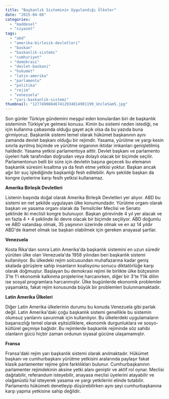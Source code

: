 ```yaml
---
title: "Başkanlık Sisteminin Uygulandığı Ülkeler"
date: "2015-04-08"
categories: 
  - "maddesel"
  - "siyaset"
tags: 
  - "abd"
  - "amerika-birlesik-devletleri"
  - "baskan"
  - "baskanlik-sistemi"
  - "cumhuriyet"
  - "demokrasi"
  - "devlet-baskani"
  - "hukumet"
  - "latin-amerika"
  - "parlamento"
  - "politika"
  - "rejim"
  - "venezuela"
  - "yari-baskanlik-sistemi"
thumbnail: "127749088467412934814901199_UncleSam5.jpg"
---
```


Son günler Türkiye gündemini meşgul eden konulardan biri de başkanlık sisteminin Türkiye'ye gelmesi konusu. Kimin bu sistemi neden istediği, ne için kullanma çabasında olduğu gayet açık olsa da bu yazıda buna girmiyoruz. Başkanlık sistemi temel olarak hükümet başkanının aynı zamanda devlet başkanı olduğu bir rejimdir. Yasama, yürütme ve yargı kesin sınırla ayrılmış biçimde ve yürütme organının iktidar imkanları genişletilmiş haldedir. Yasama yetkisi parlamentoya aittir. Devlet başkanı ve parlamento üyeleri halk tarafından doğrudan veya dolaylı olacak bir biçimde seçilir. Parlamentonun belli bir süre için devletin başına geçecek bu elemanın başkanlık süresini kısaltma ya da fesh etme yetkisi yoktur. Başkan ancak ağır bir suç işlediğinde başkanlığı fesh edilebilir. Aynı şekilde başkan da kongre üyelerine karşı fesih yetkisi kullanamaz.

**Amerika Birleşik Devletleri**

Listenin başında doğal olarak Amerika Birleşik Devletleri yer alıyor. ABD bu sistemi en net şekilde uygulayan ülke konumundadır. Yürütme organı olarak başkan ve yasama organı olarak da Temsilciler Meclisi ve Senato şeklinde iki meclisli kongre bulunuyor. Başkan görevinde 4 yıl yer alacak ve en fazla 4 + 4 şeklinde iki devre olacak bir biçimde seçiliyor. ABD doğumlu ve ABD vatandaşı olmak, 35 yaşınının üzerinde olmak ve en az 14 yıldır ABD'de ikamet olmak ise başkan olabilmek için gereken anayasal şartlar.

**Venezuela**

Kosta Rika'dan sonra Latin Amerika'da başkanlık sistemini en uzun süredir yürüten ülke olan Venezuela'da 1958 yılından beri başkanlık sistemi kullanılıyor. Bu ülkedeki rejim solcusundan muhafazarına kadar geniş skalada görüşlere sahip insanların koalisyonu sonucu diktatörlüğe karşı olarak doğmuştur. Başlayan bu demokrasi rejimi ile birlikte ülke bütçesinin 3'te 1'i ekonomik kalkınma projelerine harcanırken, diğer bir 3'te 1'lik dilim ise sosyal programlara harcanmıştır. Ülke bugünlerde ekonomik problemler yaşamakta, fakat rejim konusunda büyük bir problemleri bulunmamaktadır.

**Latin Amerika Ülkeleri**

Diğer Latin Amerika ülkelerinin durumu bu konuda Venezuela gibi parlak değil. Latin Amerika'daki çoğu başkanlık sistemi genellikle bu sistemin olumsuz yanlarını savunmak için kullanılıyor. Bu ülkelerdeki uygulamaların başarısızlığı temel olarak eşitsizliklere, ekonomik durgunluklara ve sosyo-kültürel geçmişe bağlıdır. Bu rejimlerde başkanlık rejiminde söz sahibi olanların gücü hiçbir zaman ordunun siyasal gücüne ulaşamamıştır.

**Fransa**

Fransa'daki rejim yarı başkanlık sistemi olarak anılmaktadır. Hükümet başkanı ve cumhurbaşkanı yürütme yetkisini aralarında paylaşır fakat klasik parlamenter rejime göre farklılıkları bulunur. Cumhurbaşkanının parlamenter rejimdekinin aksine yetki alanı geniştir ve aktif rol oynar. Meclisi dağıtabilir, referandum isteyebilir, anayasa meclisi üyelerini atayabilir ve olağanüstü hal isteyerek yasama ve yargı yetkilerini elinde tutabilir. Parlamento hükümeti denetleyip düşürebilirken aynı şeyi cumhurbaşkanına karşı yapma yetkisine sahip değildir.
